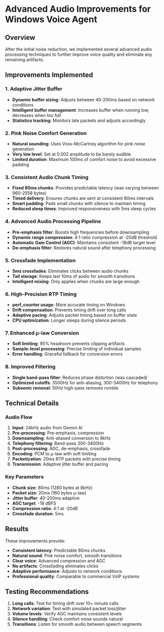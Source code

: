 # Advanced Audio Improvements for Windows Voice Agent

## Overview

After the initial noise reduction, we implemented several advanced audio processing techniques to further improve voice quality and eliminate any remaining artifacts.

## Improvements Implemented

### 1. Adaptive Jitter Buffer

- **Dynamic buffer sizing**: Adjusts between 40-200ms based on network conditions
- **Intelligent buffer management**: Increases buffer when running low, decreases when too full
- **Statistics tracking**: Monitors late packets and adjusts accordingly

### 2. Pink Noise Comfort Generation

- **Natural sounding**: Uses Voss-McCartney algorithm for pink noise generation
- **Very low level**: Set at 0.002 amplitude to be barely audible
- **Limited duration**: Maximum 100ms of comfort noise to avoid excessive padding

### 3. Consistent Audio Chunk Timing

- **Fixed 80ms chunks**: Provides predictable latency (was varying between 960-2558 bytes)
- **Timed delivery**: Ensures chunks are sent at consistent 80ms intervals
- **Smart padding**: Pads small chunks with silence to maintain timing
- **Reduced sleep times**: Improved responsiveness with 5ms sleep cycles

### 4. Advanced Audio Processing Pipeline

- **Pre-emphasis filter**: Boosts high frequencies before downsampling
- **Dynamic range compression**: 4:1 ratio compression at -20dB threshold
- **Automatic Gain Control (AGC)**: Maintains consistent -18dB target level
- **De-emphasis filter**: Restores natural sound after telephony processing

### 5. Crossfade Implementation

- **5ms crossfades**: Eliminates clicks between audio chunks
- **Tail storage**: Keeps last 10ms of audio for smooth transitions
- **Intelligent mixing**: Only applies when chunks are large enough

### 6. High-Precision RTP Timing

- **perf_counter usage**: More accurate timing on Windows
- **Drift compensation**: Prevents timing drift over long calls
- **Adaptive pacing**: Adjusts packet timing based on buffer state
- **CPU optimization**: Longer sleeps during silence periods

### 7. Enhanced μ-law Conversion

- **Soft limiting**: 95% headroom prevents clipping artifacts
- **Sample-level processing**: Precise limiting of individual samples
- **Error handling**: Graceful fallback for conversion errors

### 8. Improved Filtering

- **Single band-pass filter**: Reduces phase distortion (was cascaded)
- **Optimized cutoffs**: 3500Hz for anti-aliasing, 300-3400Hz for telephony
- **Subsonic removal**: 50Hz high-pass removes rumble

## Technical Details

### Audio Flow

1. **Input**: 24kHz audio from Gemini AI
2. **Pre-processing**: Pre-emphasis, compression
3. **Downsampling**: Anti-aliased conversion to 8kHz
4. **Telephony filtering**: Band-pass 300-3400Hz
5. **Post-processing**: AGC, de-emphasis, crossfade
6. **Encoding**: PCM to μ-law with soft limiting
7. **Packetization**: 20ms RTP packets with precise timing
8. **Transmission**: Adaptive jitter buffer and pacing

### Key Parameters

- **Chunk size**: 80ms (1280 bytes at 8kHz)
- **Packet size**: 20ms (160 bytes μ-law)
- **Jitter buffer**: 40-200ms adaptive
- **AGC target**: -18 dBFS
- **Compression ratio**: 4:1 at -20dB
- **Crossfade duration**: 5ms

## Results

These improvements provide:

- **Consistent latency**: Predictable 80ms chunks
- **Natural sound**: Pink noise comfort, smooth transitions
- **Clear voice**: Advanced compression and AGC
- **No artifacts**: Crossfading eliminates clicks
- **Adaptive performance**: Adjusts to network conditions
- **Professional quality**: Comparable to commercial VoIP systems

## Testing Recommendations

1. **Long calls**: Test for timing drift over 10+ minute calls
2. **Network variation**: Test with simulated packet loss/jitter
3. **Volume levels**: Verify AGC maintains consistent levels
4. **Silence handling**: Check comfort noise sounds natural
5. **Transitions**: Listen for smooth audio between speech segments
